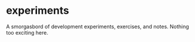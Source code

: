 # experiments

A smorgasbord of development experiments, exercises, and notes. Nothing too exciting here.
